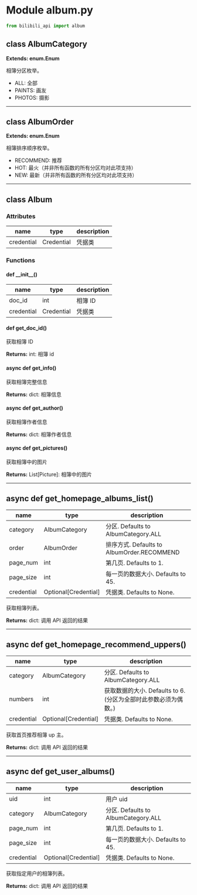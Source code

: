 # Module album.py

``` python
from bilibili_api import album
```

## class AlbumCategory

**Extends: enum.Enum**

相簿分区枚举。

- ALL: 全部
- PAINTS: 画友
- PHOTOS: 摄影

---

## class AlbumOrder

**Extends: enum.Enum**

相簿排序顺序枚举。

- RECOMMEND: 推荐
- HOT: 最火（并非所有函数的所有分区均对此项支持）
- NEW: 最新（并非所有函数的所有分区均对此项支持）

---

## class Album

### Attributes

| name | type | description |
| - | - | - |
| credential | Credential | 凭据类 |

### Functions

#### def \_\_init\_\_()

| name | type | description |
| - | - | - |
| doc_id | int | 相簿 ID |
| credential | Credential | 凭据类 |

#### def get_doc_id()

获取相簿 ID

**Returns:** int: 相簿 id

#### async def get_info()

获取相簿完整信息

**Returns:** dict: 相簿信息

#### async def get_author()

获取相簿作者信息

**Returns:** dict: 相簿作者信息

#### async def get_pictures()

获取相簿中的图片

**Returns:** List[Picture]: 相簿中的图片

---

## async def get_homepage_albums_list()

| name | type | description |
| - | - | - |
| category | AlbumCategory | 分区. Defaults to AlbumCategory.ALL |
| order | AlbumOrder | 排序方式. Defaults to AlbumOrder.RECOMMEND |
| page_num | int | 第几页. Defaults to 1. |
| page_size | int | 每一页的数据大小. Defaults to 45. |
| credential | Optional[Credential] | 凭据类. Defaults to None. |

获取相簿列表。

**Returns:** dict: 调用 API 返回的结果

---

## async def get_homepage_recommend_uppers()

| name | type | description |
| - | - | - |
| category | AlbumCategory | 分区. Defaults to AlbumCategory.ALL |
| numbers | int | 获取数据的大小. Defaults to 6. (分区为全部时此参数必须为偶数。) |
| credential | Optional[Credential] | 凭据类. Defaults to None. |

获取首页推荐相簿 up 主。

**Returns:** dict: 调用 API 返回的结果

---

## async def get_user_albums()

| name | type | description |
| - | - | - |
| uid | int | 用户 uid |
| category | AlbumCategory | 分区. Defaults to AlbumCategory.ALL |
| page_num | int | 第几页. Defaults to 1. |
| page_size | int | 每一页的数据大小. Defaults to 45. |
| credential | Optional[Credential] | 凭据类. Defaults to None. |

获取指定用户的相簿列表。

**Returns:** dict: 调用 API 返回的结果
